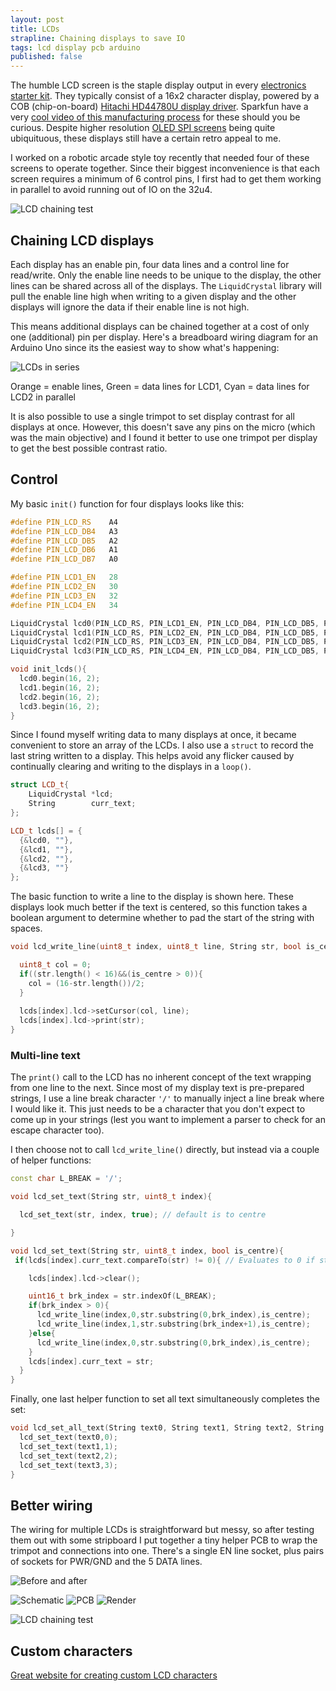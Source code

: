 ```yaml
---
layout: post
title: LCDs
strapline: Chaining displays to save IO
tags: lcd display pcb arduino
published: false
---
```


The humble LCD screen is the staple display output in every [electronics starter kit](https://banggood.com/Geekcreit-UNO-R3-Basic-Starter-Learning-Kit-No-Battery-Version-For-Arduino-p-1133595.html). They typically consist of a 16x2 character display, powered by a COB (chip-on-board) [Hitachi HD44780U display driver](https://cdn-shop.adafruit.com/datasheets/HD44780.pdf). Sparkfun have a very [cool video of this manufacturing process](https://learn.sparkfun.com/tutorials/how-chip-on-boards-are-made) for these should you be curious. Despite higher resolution [OLED SPI screens](https://www.adafruit.com/product/938) being quite ubiquituous, these displays still have a certain retro appeal to me.

I worked on a robotic arcade style toy recently that needed four of these screens to operate together. Since their biggest inconvenience is that each screen requires a minimum of 6 control pins, I first had to get them working in parallel to avoid running out of IO on the 32u4.

![LCD chaining test](/images/posts/LCDs/backs.jpg)

## Chaining LCD displays ##

Each display has an enable pin, four data lines and a control line for read/write. Only the enable line needs to be unique to the display, the other lines can be shared across all of the displays. The `LiquidCrystal` library will pull the enable line high when writing to a given display and the other displays will ignore the data if their enable line is not high.

This means additional displays can be chained together at a cost of only one (additional) pin per display. Here's a breadboard wiring diagram for an Arduino Uno since its the easiest way to show what's happening: 

![LCDs in series](/images/posts/LCDs/lcd-dual-wiring.png)

Orange = enable lines, Green = data lines for LCD1, Cyan = data lines for LCD2 in parallel

It is also possible to use a single trimpot to set display contrast for all displays at once. However, this doesn't save any pins on the micro (which was the main objective) and I found it better to use one trimpot per display to get the best possible contrast ratio. 

## Control ##

My basic `init()` function for four displays looks like this:

```c++
#define PIN_LCD_RS    A4
#define PIN_LCD_DB4   A3
#define PIN_LCD_DB5   A2
#define PIN_LCD_DB6   A1
#define PIN_LCD_DB7   A0

#define PIN_LCD1_EN   28
#define PIN_LCD2_EN   30
#define PIN_LCD3_EN   32
#define PIN_LCD4_EN   34

LiquidCrystal lcd0(PIN_LCD_RS, PIN_LCD1_EN, PIN_LCD_DB4, PIN_LCD_DB5, PIN_LCD_DB6, PIN_LCD_DB7);
LiquidCrystal lcd1(PIN_LCD_RS, PIN_LCD2_EN, PIN_LCD_DB4, PIN_LCD_DB5, PIN_LCD_DB6, PIN_LCD_DB7);
LiquidCrystal lcd2(PIN_LCD_RS, PIN_LCD3_EN, PIN_LCD_DB4, PIN_LCD_DB5, PIN_LCD_DB6, PIN_LCD_DB7);
LiquidCrystal lcd3(PIN_LCD_RS, PIN_LCD4_EN, PIN_LCD_DB4, PIN_LCD_DB5, PIN_LCD_DB6, PIN_LCD_DB7);

void init_lcds(){
  lcd0.begin(16, 2);
  lcd1.begin(16, 2);
  lcd2.begin(16, 2);
  lcd3.begin(16, 2);
}
```

Since I found myself writing data to many displays at once, it became convenient to store an array of the LCDs. I also use a `struct` to record the last string written to a display. This helps avoid any flicker caused by continually clearing and writing to the displays in a `loop()`.

```c++
struct LCD_t{
    LiquidCrystal *lcd;
    String        curr_text;
};

LCD_t lcds[] = {
  {&lcd0, ""},
  {&lcd1, ""},
  {&lcd2, ""},
  {&lcd3, ""}
}; 
```

The basic function to write a line to the display is shown here. These displays look much better if the text is centered, so this function takes a boolean argument to determine whether to pad the start of the string with spaces.

```c++
void lcd_write_line(uint8_t index, uint8_t line, String str, bool is_centre){

  uint8_t col = 0;
  if((str.length() < 16)&&(is_centre > 0)){
    col = (16-str.length())/2;
  }
  
  lcds[index].lcd->setCursor(col, line);
  lcds[index].lcd->print(str);
}
```

### Multi-line text ###

The `print()` call to the LCD has no inherent concept of the text wrapping from one line to the next. Since most of my display text is pre-prepared strings, I use a line break character `'/'` to manually inject a line break where I would like it. This just needs to be a character that you don't expect to come up in your strings (lest you want to implement a parser to check for an escape character too).

I then choose not to call `lcd_write_line()` directly, but instead via a couple of helper functions:

```c++
const char L_BREAK = '/';

void lcd_set_text(String str, uint8_t index){

  lcd_set_text(str, index, true); // default is to centre

}

void lcd_set_text(String str, uint8_t index, bool is_centre){
 if(lcds[index].curr_text.compareTo(str) != 0){ // Evaluates to 0 if strings are equal

    lcds[index].lcd->clear();

    uint16_t brk_index = str.indexOf(L_BREAK);
    if(brk_index > 0){
      lcd_write_line(index,0,str.substring(0,brk_index),is_centre);
      lcd_write_line(index,1,str.substring(brk_index+1),is_centre);
    }else{
      lcd_write_line(index,0,str.substring(0,brk_index),is_centre);
    }
    lcds[index].curr_text = str;
  }
}
```

Finally, one last helper function to set all text simultaneously completes the set:

```c++
void lcd_set_all_text(String text0, String text1, String text2, String text3){
  lcd_set_text(text0,0);
  lcd_set_text(text1,1);
  lcd_set_text(text2,2);
  lcd_set_text(text3,3);
}
```

## Better wiring ##

The wiring for multiple LCDs is straightforward but messy, so after testing them out with some stripboard I put together a tiny helper PCB to wrap the trimpot and connections into one. There's a single EN line socket, plus pairs of sockets for PWR/GND and the 5 DATA lines.

![Before and after](/images/posts/LCDs/before-after.jpg)

![Schematic](/images/posts/LCDs/schematic.png)
![PCB](/images/posts/LCDs/pcb.png)
![Render](/images/posts/LCDs/render.png)

![LCD chaining test](/images/posts/LCDs/chained.jpg)

## Custom characters ## 

[Great website for creating custom LCD characters](https://www.quinapalus.com/hd44780udg.html)